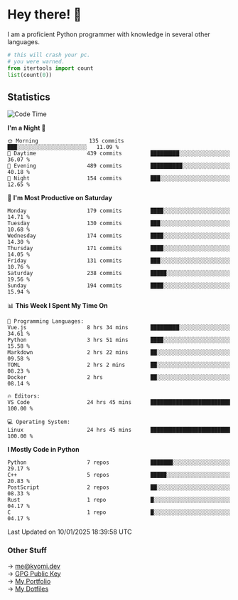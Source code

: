# Hey there! 👋

I am a proficient Python programmer with knowledge in several other languages.

```py
# this will crash your pc.
# you were warned.
from itertools import count
list(count(0))
```

## Statistics
<!--START_SECTION:waka-->
![Code Time](http://img.shields.io/badge/Code%20Time-1%2C677%20hrs%2031%20mins-blue)

**I'm a Night 🦉** 

```text
🌞 Morning                135 commits         ███░░░░░░░░░░░░░░░░░░░░░░   11.09 % 
🌆 Daytime                439 commits         █████████░░░░░░░░░░░░░░░░   36.07 % 
🌃 Evening                489 commits         ██████████░░░░░░░░░░░░░░░   40.18 % 
🌙 Night                  154 commits         ███░░░░░░░░░░░░░░░░░░░░░░   12.65 % 
```
📅 **I'm Most Productive on Saturday** 

```text
Monday                   179 commits         ████░░░░░░░░░░░░░░░░░░░░░   14.71 % 
Tuesday                  130 commits         ███░░░░░░░░░░░░░░░░░░░░░░   10.68 % 
Wednesday                174 commits         ████░░░░░░░░░░░░░░░░░░░░░   14.30 % 
Thursday                 171 commits         ████░░░░░░░░░░░░░░░░░░░░░   14.05 % 
Friday                   131 commits         ███░░░░░░░░░░░░░░░░░░░░░░   10.76 % 
Saturday                 238 commits         █████░░░░░░░░░░░░░░░░░░░░   19.56 % 
Sunday                   194 commits         ████░░░░░░░░░░░░░░░░░░░░░   15.94 % 
```


📊 **This Week I Spent My Time On** 

```text
💬 Programming Languages: 
Vue.js                   8 hrs 34 mins       █████████░░░░░░░░░░░░░░░░   34.61 % 
Python                   3 hrs 51 mins       ████░░░░░░░░░░░░░░░░░░░░░   15.58 % 
Markdown                 2 hrs 22 mins       ██░░░░░░░░░░░░░░░░░░░░░░░   09.58 % 
TOML                     2 hrs 2 mins        ██░░░░░░░░░░░░░░░░░░░░░░░   08.23 % 
Docker                   2 hrs               ██░░░░░░░░░░░░░░░░░░░░░░░   08.14 % 

🔥 Editors: 
VS Code                  24 hrs 45 mins      █████████████████████████   100.00 % 

💻 Operating System: 
Linux                    24 hrs 45 mins      █████████████████████████   100.00 % 
```

**I Mostly Code in Python** 

```text
Python                   7 repos             ███████░░░░░░░░░░░░░░░░░░   29.17 % 
C++                      5 repos             █████░░░░░░░░░░░░░░░░░░░░   20.83 % 
PostScript               2 repos             ██░░░░░░░░░░░░░░░░░░░░░░░   08.33 % 
Rust                     1 repo              █░░░░░░░░░░░░░░░░░░░░░░░░   04.17 % 
C                        1 repo              █░░░░░░░░░░░░░░░░░░░░░░░░   04.17 % 
```




 Last Updated on 10/01/2025 18:39:58 UTC
<!--END_SECTION:waka-->

### Other Stuff

→ [me@kyomi.dev](mailto:me@kyomi.dev)\
→ [GPG Public Key](https://github.com/bitterteriyaki.gpg)\
→ [My Portfolio](https://kyomi.dev)\
→ [My Dotfiles](https://github.com/bitterteriyaki/dotfiles)
